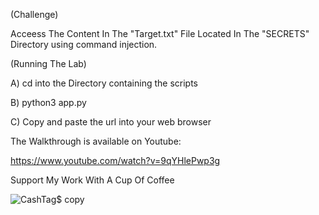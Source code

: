 (Challenge)

 Acceess The Content In The "Target.txt" File Located In The "SECRETS" Directory using command injection.

(Running The Lab)

 A) cd into the Directory containing the scripts
 
 B) python3 app.py
 
 C) Copy and paste the url into your web browser
 
 The Walkthrough is available on Youtube:

 https://www.youtube.com/watch?v=9qYHlePwp3g
    
 Support My Work With A Cup Of Coffee

![CashTag$ copy](https://github.com/Invader00100100/Command-Injection-Lab/assets/102438675/8d0ea1da-bba7-44a5-84c9-2738fdd70444)

